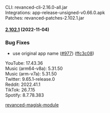 CLI: revanced-cli-2.16.0-all.jar  
Integrations: app-release-unsigned-v0.66.0.apk  
Patches: revanced-patches-2.102.1.jar  

#### [2.102.1](https://github.com/revanced/revanced-patches/compare/v2.102.0...v2.102.1) (2022-11-04)
### Bug Fixes
* use original app name ([#977](https://github.com/revanced/revanced-patches/issues/977)) ([ffc3c08](https://github.com/revanced/revanced-patches/commit/ffc3c08d96734893121397d506a97bd50b06bc1d))

  
YouTube: 17.43.36  
Music (arm64-v8a): 5.31.50  
Music (arm-v7a): 5.31.50  
Twitter: 9.65.1-release.0  
Reddit: 2022.41.1  
TikTok: 26.7.15  
Spotify: 8.7.78.383  

[revanced-magisk-module](https://github.com/j-hc/revanced-magisk-module)  
